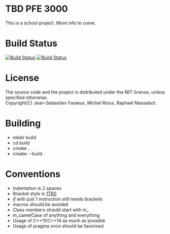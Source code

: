 # TBD PFE 3000
This is a school project. More info to come.

# Build Status
[![Build Status](https://img.shields.io/travis/Rosme/pfe.svg?label=linux+and+macOS)](https://travis-ci.org/Rosme/pfe) [![Build Status](https://img.shields.io/appveyor/ci/Rosme/pfe.svg?label=windows)](https://ci.appveyor.com/project/Rosme/pfe)

# License

The source code and the project is distributed under the MIT license, unless specified otherwise.\
Copyright(C) Jean-Sebastien Fauteux, Michel Rioux, Raphael Massabot.

# Building
* mkdir build
* cd build
* cmake ..
* cmake --build .
# Conventions
* Indentation is 2 spaces
* Bracket style is [1TBS](https://en.wikipedia.org/wiki/Indentation_style#1TBS)
 * _if_ with just 1 instruction still needs brackets
* macros should be avoided
* Class members should start with m_
* m_camelCase of anything and everything
* Usage of C++11/C++14 as much as possible
* Usage of pragma once should be favorised
